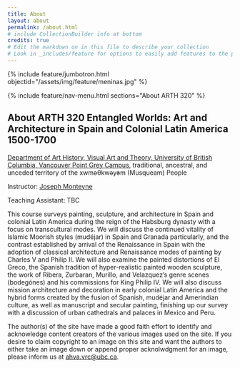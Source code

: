 ```yaml
---
title: About
layout: about
permalink: /about.html
# include CollectionBuilder info at bottom
credits: true
# Edit the markdown on in this file to describe your collection
# Look in _includes/feature for options to easily add features to the page
---
```


{% include feature/jumbotron.html objectid="/assets/img/feature/meninas.jpg" %}

{% include feature/nav-menu.html sections="About ARTH 320" %}

## About ARTH 320 Entangled Worlds: Art and Architecture in Spain and Colonial Latin America 1500-1700

<a href="https://ahva.ubc.ca/">Department of Art History, Visual Art and Theory, University of British Columbia, Vancouver Point Grey Campus</a>, traditional, ancestral, and unceded territory of the xwməθkwəy̓əm (Musqueam) People

Instructor: <a href="https://ahva.ubc.ca/profile/joseph-monteyne/">Joseph Monteyne</a>

Teaching Assistant: TBC

This course surveys painting, sculpture, and architecture in Spain and colonial Latin America during the reign of the Habsburg dynasty with a focus on transcultural modes. We will discuss the continued vitality of Islamic Moorish styles (mudéjar) in Spain and Granada particularly, and the contrast established by arrival of the Renaissance in Spain with the adoption of classical architecture and Renaissance modes of painting by Charles V and Philip II. We will also examine the painted distortions of El Greco, the Spanish tradition of hyper-realistic painted wooden sculpture, the work of Ribera, Zurbaran, Murillo, and Velazquez’s genre scenes (bodegónes) and his commissions for King Philip IV. We will also discuss mission architecture and decoration in early colonial Latin America and the hybrid forms created by the fusion of Spanish, mudéjar and Amerindian culture, as well as manuscript and secular painting, finishing up our survey with a discussion of urban cathedrals and palaces in Mexico and Peru.

The author(s) of the site have made a good faith effort to identify and acknowledge content creators of the various images used on the site. If you desire to claim copyright to an image on this site and want the authors to either take an image down or append proper acknolwdgment for an image, please inform us at ahva.vrc@ubc.ca.
